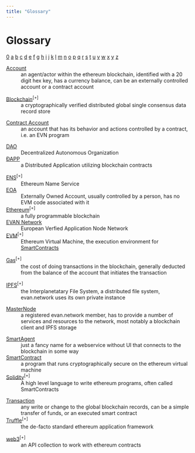 ```yaml
---
title: "Glossary"
---
```

# Glossary

<a href="#0">0</a>
<a href="#a">a</a>
<a href="#b">b</a>
<a href="#c">c</a>
<a href="#d">d</a>
<a href="#e">e</a>
<a href="#f">f</a>
<a href="#g">g</a>
<a href="#h">h</a>
<a href="#i">i</a>
<a href="#j">j</a>
<a href="#k">k</a>
<a href="#l">l</a>
<a href="#m">m</a>
<a href="#n">n</a>
<a href="#o">o</a>
<a href="#p">p</a>
<a href="#q">q</a>
<a href="#r">r</a>
<a href="#s">s</a>
<a href="#t">t</a>
<a href="#u">u</a>
<a href="#v">v</a>
<a href="#w">w</a>
<a href="#x">x</a>
<a href="#y">y</a>
<a href="#z">z</a>

<a id="0"></a>
<dl>
<dt><a href="/doc/account">Account</a></dt><dd>an agent/actor within the ethereum blockchain, identified with a 20 digit hex key, has a currency balance, can be an externally controlled account or a contract account</dd>
</dl>
<a id="a"></a>
<dl>
<dt></dt><dd></dd>
</dl>
<a id="b"></a>
<dl>
<dt><a href="https://en.wikipedia.org/wiki/Blockchain/">Blockchain</a><sup>[+]</sup></dt><dd>a cryptographically verified distributed global single consensus data record store</dd>
<dt></dt><dd></dd>
</dl>
<a id="c"></a>
<dl>
<dt><a href="/doc/account#contract-account">Contract Account</a></dt><dd>an account that has its behavior and actions controlled by a contract, i.e. an EVN program</dd>
<dt></dt><dd></dd>
</dl>
<a id="d"></a>
<dl>
<dt><a href="/doc/dao">DAO</a></dt><dd>Decentralized Autonomous Organization</dd>
<dt><a href="/dev/dapps">ÐAPP</a></dt><dd>a Distributed Application utilizing blockchain contracts</dd>
</dl>
<a id="e"></a>
<dl>
<dt><a href="https://ens.domains/">ENS</a><sup>[+]</sup></dt><dd>Ethereum Name Service</dd>
<dt><a href="/doc/account#eoa">EOA</a></dt><dd>Externally Owned Account, usually controlled by a person, has no EVM code associated with it</dd>
<dt><a href="https://www.ethereum.org/">Ethereum</a><sup>[+]</sup></dt><dd>a fully programmable blockchain</dd>
<dt><a href="/doc/network">EVAN Network</a></dt><dd>European Verfied Application Node Network</dd>
<dt><a href="http://www.ethdocs.org/en/latest/introduction/what-is-ethereum.html#ethereum-virtual-machine">EVM</a><sup>[+]</sup></dt><dd>Ethereum Virtual Machine, the execution environment for <a href="doc/smartcontracts">SmartContracts</a></dd>
</dl>
<a id="f"></a>
<dl>
<dt></dt><dd></dd>
</dl>
<a id="g"></a>
<dl>
<dt><a href="http://ethdocs.org/en/latest/ether.html#gas-and-ether">Gas</a><sup>[+]</sup></dt><dd>the cost of doing transactions in the blockchain, generally deducted from the balance of the account that initiates the transaction</dd>
</dl>
<a id="h"></a>
<dl>
<dt></dt><dd></dd>
</dl>
<a id="i"></a>
<dl>
<dt><a href="https://ipfs.io">IPFS</a><sup>[+]</sup></dt><dd>the Interplanetatary File System, a distributed file system, evan.network uses its own private instance</dd>
</dl>
<a id="j"></a>
<dl>
<dt></dt><dd></dd>
</dl>
<a id="k"></a>
<dl>
<dt></dt><dd></dd>
</dl>
<a id="l"></a>
<dl>
<dt></dt><dd></dd>
</dl>
<a id="m"></a>
<dl>
<dt><a href="/doc/masternode">MasterNode</a></dt><dd>a registered evan.network member, has to provide a number of services and resources to the network, most notably a blockchain client and IPFS storage</dd>
</dl>
<a id="n"></a>
<dl>
<dt></dt><dd></dd>
</dl>
<a id="o"></a>
<dl>
<dt></dt><dd></dd>
</dl>
<a id="p"></a>
<dl>
<dt></dt><dd></dd>
</dl>
<a id="q"></a>
<dl>
<dt></dt><dd></dd>
</dl>
<a id="r"></a>
<dl>
<dt></dt><dd></dd>
</dl>
<a id="s"></a>
<dl>
<dt><a href="/dev/smart-agents">SmartAgent</a></dt><dd>just a fancy name for a webservice without UI that connects to the blockchain in some way</dd>
<dt><a href="/dev/smart-contracts">SmartContract</a></dt><dd>a program that runs cryptographically secure on the ethereum virtual machine</dd>
<dt><a href="https://solidity.readthedocs.io/en/v0.4.23/">Solidity</a><sup>[+]</sup></dt><dd>A high level language to write ethereum programs, often called SmartContracts</dd>
</dl>
<a id="t"></a>
<dl>
<dt><a href="/doc/transaction">Transaction</a></dt><dd>any write or change to the global blockchain records, can be a simple transfer of funds, or an executed smart contract</dd>
<dt><a href="http://truffleframework.com/">Truffle</a><sup>[+]</sup></dt><dd>the de-facto standard ethereum application framework</dd>
</dl>
<a id="u"></a>
<dl>
<dt></dt><dd></dd>
</dl>
<a id="v"></a>
<dl>
<dt></dt><dd></dd>
</dl>
<a id="w"></a>
<dl>
<dt><a href="https://github.com/ethereum/wiki/wiki/JavaScript-API">web3</a><sup>[+]</sup></dt><dd>an API collection to work with ethereum contracts</dd>
</dl>
<a id="x"></a>
<dl>
<dt></dt><dd></dd>
</dl>
<a id="y"></a>
<dl>
<dt></dt><dd></dd>
</dl>
<a id="z"></a>
<dl>
<dt></dt><dd></dd>
</dl>

<dl>
<dt></dt><dd></dd>
</dl>
